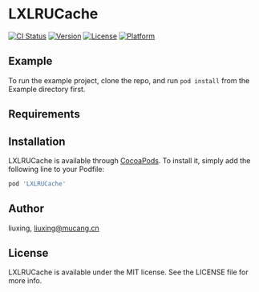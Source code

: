 # LXLRUCache

[![CI Status](https://img.shields.io/travis/liuxing/LXLRUCache.svg?style=flat)](https://travis-ci.org/liuxing/LXLRUCache)
[![Version](https://img.shields.io/cocoapods/v/LXLRUCache.svg?style=flat)](https://cocoapods.org/pods/LXLRUCache)
[![License](https://img.shields.io/cocoapods/l/LXLRUCache.svg?style=flat)](https://cocoapods.org/pods/LXLRUCache)
[![Platform](https://img.shields.io/cocoapods/p/LXLRUCache.svg?style=flat)](https://cocoapods.org/pods/LXLRUCache)

## Example

To run the example project, clone the repo, and run `pod install` from the Example directory first.

## Requirements

## Installation

LXLRUCache is available through [CocoaPods](https://cocoapods.org). To install
it, simply add the following line to your Podfile:

```ruby
pod 'LXLRUCache'
```

## Author

liuxing, liuxing@mucang.cn

## License

LXLRUCache is available under the MIT license. See the LICENSE file for more info.
